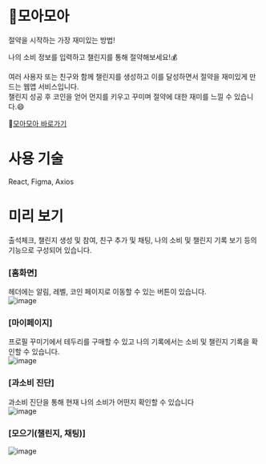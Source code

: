 # 💸모아모아

절약을 시작하는 가장 재미있는 방법!

나의 소비 정보를 입력하고 챌린지를 통해 절약해보세요!💰

여러 사용자 또는 친구와 함께 챌린지를 생성하고 이를 달성하면서 절약을 재미있게 만드는 웹앱 서비스입니다. <br/>
챌린지 성공 후 코인을 얻어 먼지를 키우고 꾸미며 절약에 대한 재미를 느낄 수 있습니다.😄

📎[모아모아 바로가기](https://moa-moa-frontend-individual.vercel.app/)

# 사용 기술
React, Figma, Axios

# 미리 보기
출석체크, 챌린지 생성 및 참여, 친구 추가 및 채팅, 나의 소비 및 챌린지 기록 보기 등의 기능으로 구성되어 있습니다.

### [홈화면]
헤더에는 알림, 레벨, 코인 페이지로 이동할 수 있는 버튼이 있습니다.<br/>
![image](https://github.com/user-attachments/assets/5e4f3ec7-c959-4607-9fcf-d450cf06fcef)

### [마이페이지]
프로필 꾸미기에서 테두리를 구매할 수 있고 나의 기록에서는 소비 및 챌린지 기록을 확인할 수 있습니다.<br/>
![image](https://github.com/user-attachments/assets/c7dcc1db-43f7-4fbb-8fd9-362fb134f9fe)

### [과소비 진단]
과소비 진단을 통해 현재 나의 소비가 어떤지 확인할 수 있습니다<br/>
![image](https://github.com/user-attachments/assets/8e2cf742-2112-44bb-a99d-5b234224d37a)

### [모으기(챌린지, 채팅)]
![image](https://github.com/user-attachments/assets/bbd9dac0-8880-4660-9f3e-de6d331df321)

